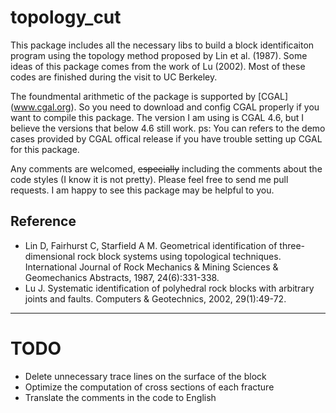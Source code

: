# topology_cut

This package includes all the necessary libs to build a block identificaiton program using the topology method proposed by Lin et al. (1987). Some ideas of this package comes from the work of Lu (2002). Most of these codes are finished during the visit to UC Berkeley.

The foundmental arithmetic of the package is supported by [CGAL] (www.cgal.org). So you need to download and config CGAL properly if you want to compile this package. The version I am using is CGAL 4.6, but I believe the versions that below 4.6 still work.
ps: You can refers to the demo cases provided by CGAL offical release if you have trouble setting up CGAL for this package.

Any comments are welcomed, ~~especially~~ including the comments about the code styles (I know it is not pretty). Please feel free to send me pull requests. I am happy to see this package may be helpful to you.

## Reference
* Lin D, Fairhurst C, Starfield A M. Geometrical identification of three-dimensional rock block systems using topological techniques. International Journal of Rock Mechanics & Mining Sciences & Geomechanics Abstracts, 1987, 24(6):331-338.
* Lu J. Systematic identification of polyhedral rock blocks with arbitrary joints and faults. Computers & Geotechnics, 2002, 29(1):49-72.

---
# TODO
* Delete unnecessary trace lines on the surface of the block
* Optimize the computation of cross sections of each fracture
* Translate the comments in the code to English

